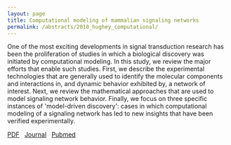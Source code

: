 ```yaml
---
layout: page
title: Computational modeling of mammalian signaling networks
permalink: /abstracts/2010_hughey_computational/
---
```


One of the most exciting developments in signal transduction research has been the proliferation of studies in which a biological discovery was initiated by computational modeling. In this study, we review the major efforts that enable such studies. First, we describe the experimental technologies that are generally used to identify the molecular components and interactions in, and dynamic behavior exhibited by, a network of interest. Next, we review the mathematical approaches that are used to model signaling network behavior. Finally, we focus on three specific instances of 'model-driven discovery': cases in which computational modeling of a signaling network has led to new insights that have been verified experimentally.

[PDF](../../pdfs/2010_hughey_computational.pdf)&nbsp;&nbsp;
[Journal](http://dx.doi.org/10.1002/wsbm.529)&nbsp;&nbsp;
[Pubmed](http://www.ncbi.nlm.nih.gov/pubmed/20836022)&nbsp;&nbsp;
